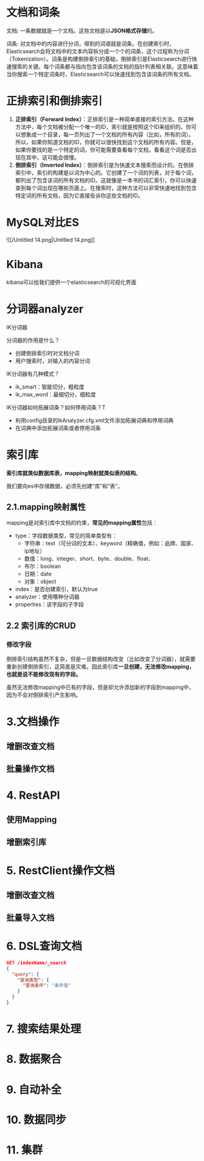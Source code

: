 # 文档和词条

文档: 一条数据就是一个文档。这些文档是以**JSON格式存储**的。

词条: 对文档中的内容进行分词，得到的词语就是词条。在创建索引时，Elasticsearch会将文档中的文本内容拆分成一个个的词条，这个过程称为分词（Tokenization）。词条是构建倒排索引的基础，倒排索引是Elasticsearch进行快速搜索的关键。每个词条都与指向包含该词条的文档的指针列表相关联。这意味着当你搜索一个特定词条时，Elasticsearch可以快速找到包含该词条的所有文档。

# 正排索引和倒排索引

1. **正排索引（Forward Index）**：正排索引是一种简单直接的索引方法。在这种方法中，每个文档被分配一个唯一的ID，索引就是按照这个ID来组织的。你可以想象成一个目录，每一页列出了一个文档的所有内容（比如，所有的词）。所以，如果你知道文档的ID，你就可以很快找到这个文档的所有内容。但是，如果你要找的是一个特定的词，你可能需要查看每个文档，看看这个词是否出现在其中，这可能会很慢。
2. **倒排索引（Inverted Index）**：倒排索引是为快速文本搜索而设计的。在倒排索引中，索引的构建是以词为中心的。它创建了一个词的列表，对于每个词，都列出了包含该词的所有文档的ID。这就像是一本书的词汇索引，你可以快速查到每个词出现在哪些页面上。在搜索时，这种方法可以非常快速地找到包含特定词的所有文档，因为它直接告诉你这些文档的ID。

# MySQL对比ES

![[/Untitled 14.png|Untitled 14.png]]

# Kibana

kibana可以给我们提供一个elasticsearch的可视化界面

# 分词器analyzer

IK分词器

分词器的作用是什么？

- 创建倒排索引时对文档分词
- 用户搜索时，对输入的内容分词

IK分词器有几种模式？

- ik_smart：智能切分，粗粒度
- ik_max_word：最细切分，细粒度

IK分词器如何拓展词条？如何停用词条？T

- 利用config目录的IkAnalyzer.cfg.xml文件添加拓展词典和停用词典
- 在词典中添加拓展词条或者停用词条

# 索引库

**索引库就类似数据库表，mapping映射就类似表的结构**。

我们要向es中存储数据，必须先创建“库”和“表”。

## **2.1.mapping映射属性**

mapping是对索引库中文档的约束，**常见的mapping属性**包括：

- type：字段数据类型，常见的简单类型有：
    - 字符串：text（可分词的文本）、keyword（精确值，例如：品牌、国家、ip地址）
    - 数值：long、integer、short、byte、double、float、
    - 布尔：boolean
    - 日期：date
    - 对象：object
- index：是否创建索引，默认为true
- analyzer：使用哪种分词器
- properties：该字段的子字段

## 2.2 索引库的CRUD

### 修改字段

倒排索引结构虽然不复杂，但是一旦数据结构改变（比如改变了分词器），就需要重新创建倒排索引，这简直是灾难。因此索引库**一旦创建，无法修改mapping，也就是说不能修改现有的字段。**

虽然无法修改mapping中已有的字段，但是却允许添加新的字段到mapping中，因为不会对倒排索引产生影响。

# **3.文档操作**

## 增删改查文档

## 批量操作文档

# 4. RestAPI

## 使用Mapping

## 增删索引库

# 5. RestClient操作文档

## 增删改查文档

## 批量导入文档

  

# 6. DSL查询文档

```JSON
GET /indexName/_search
{
  "query": {
    "查询类型": {
      "查询条件": "条件值"
    }
  }
}
```

  

# 7. **搜索结果处理**

  

  

# 8. 数据聚合

  

  

# 9. 自动补全

  

# 10. 数据同步

  

# 11. 集群
